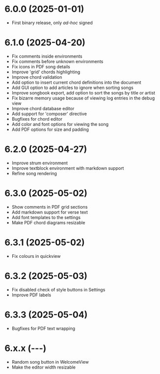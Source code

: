 # 6.0.0 (2025-01-01)

- First binary release, only *ad-hoc* signed

# 6.1.0 (2025-04-20)

- Fix comments inside environments
- Fix comments before unknown environments
- Fix icons in PDF song details
- Improve 'grid' chords highlighting
- Improve chord validation
- Add option to insert current chord definitions into the document
- Add GUI option to add articles to ignore when sorting songs
- Improve songbook export, add option to sort the songs by title or artist
- Fix bizarre memory usage because of viewing log entries in the debug view
- Improve chord database editor
- Add support for 'composer' directive
- Bugfixes for chord editor
- Add color and font options for viewing the song
- Add PDF options for size and padding

# 6.2.0 (2025-04-27)

- Improve strum environment
- Improve textblock environment with markdown support
- Refine song rendering

# 6.3.0 (2025-05-02)

- Show comments in PDF grid sections
- Add markdown support for verse text
- Add font templates to the settings
- Make PDF chord diagrams resizable

# 6.3.1 (2025-05-02)

- Fix colours in quickview

# 6.3.2 (2025-05-03)

- Fix disabled check of style buttons in Settings
- Improve PDF labels

# 6.3.3 (2025-05-04)

- Bugfixes for PDF text wrapping

# 6.x.x (---)

- Random song button in WelcomeView
- Make the editor width resizable
